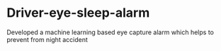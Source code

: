 # Driver-eye-sleep-alarm
Developed a machine learning based eye capture alarm which helps to prevent from night accident
